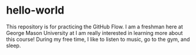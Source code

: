 # hello-world
This repository is for practicing the GitHub Flow.
I am a freshman here at George Mason University at I am really interested in learning more about this course! During my free time, I like to listen to music, go to the gym, and sleep.
